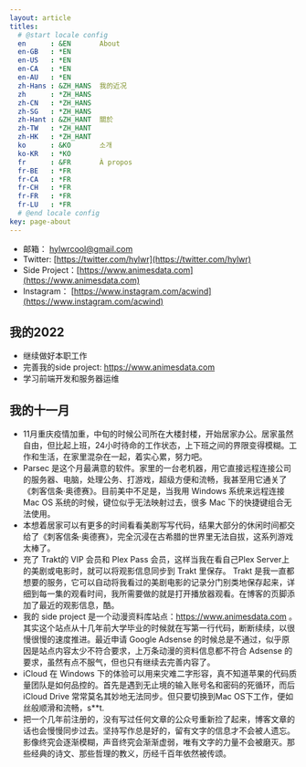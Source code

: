 ```yaml
---
layout: article
titles:
  # @start locale config
  en      : &EN       About
  en-GB   : *EN
  en-US   : *EN
  en-CA   : *EN
  en-AU   : *EN
  zh-Hans : &ZH_HANS  我的近况
  zh      : *ZH_HANS
  zh-CN   : *ZH_HANS
  zh-SG   : *ZH_HANS
  zh-Hant : &ZH_HANT  關於
  zh-TW   : *ZH_HANT
  zh-HK   : *ZH_HANT
  ko      : &KO       소개
  ko-KR   : *KO
  fr      : &FR       À propos
  fr-BE   : *FR
  fr-CA   : *FR
  fr-CH   : *FR
  fr-FR   : *FR
  fr-LU   : *FR
  # @end locale config
key: page-about
---
```


- 邮箱： hylwrcool@gmail.com
- Twitter: [https://twitter.com/hylwr](https://twitter.com/hylwr)
- Side Project：[https://www.animesdata.com](https://www.animesdata.com)
- Instagram： [https://www.instagram.com/acwind](https://www.instagram.com/acwind)

## 我的2022
 - 继续做好本职工作
 - 完善我的side project: https://www.animesdata.com
 - 学习前端开发和服务器运维

## 我的十一月

- 11月重庆疫情加重，中旬的时候公司所在大楼封楼，开始居家办公。居家虽然自由，但比起上班，24小时待命的工作状态，上下班之间的界限变得模糊。工作和生活，在家里混杂在一起，着实心累，努力吧。
- Parsec 是这个月最满意的软件。家里的一台老机器，用它直接远程连接公司的服务器、电脑，处理公务、打游戏，超级方便和流畅，我甚至用它通关了《刺客信条·奥德赛》。目前美中不足是，当我用 Windows 系统来远程连接 Mac OS 系统的时候，键位似乎无法映射过去，很多 Mac 下的快捷键组合无法使用。
- 本想着居家可以有更多的时间看看美剧写写代码，结果大部分的休闲时间都交给了《刺客信条·奥德赛》，完全沉浸在古希腊的世界里无法自拔，这系列游戏太棒了。
- 充了 Trakt的 VIP 会员和 Plex Pass 会员，这样当我在看自己Plex Server上的美剧或电影时，就可以将观影信息同步到 Trakt 里保存。 Trakt 是我一直都想要的服务，它可以自动将我看过的美剧电影的记录分门别类地保存起来，详细到每一集的观看时间，我所需要做的就是打开播放器观看。在博客的页脚添加了最近的观影信息，酷。
- 我的 side project 是一个动漫资料库站点：https://www.animesdata.com 。其实这个站点从十几年前大学毕业的时候就在写第一行代码，断断续续，以很慢很慢的速度推进。最近申请 Google Adsense 的时候总是不通过，似乎原因是站点内容太少不符合要求，上万条动漫的资料信息都不符合 Adsense 的要求，虽然有点不服气，但也只有继续去完善内容了。
- iCloud 在 Windows 下的体验可以用来灾难二字形容，真不知道苹果的代码质量团队是如何品控的。首先是遇到无止境的输入账号名和密码的死循环，而后 iCloud Drive 常常莫名其妙地无法同步。但只要切换到Mac OS下工作，便如丝般顺滑和流畅，s\*\*t.
- 把一个几年前注册的，没有写过任何文章的公众号重新捡了起来，博客文章的话也会慢慢同步过去。坚持写作总是好的，留有文字的信息才不会被人遗忘。影像终究会逐渐模糊，声音终究会渐渐虚弱，唯有文字的力量不会被磨灭。那些经典的诗文、那些哲理的教义，历经千百年依然被传颂。
